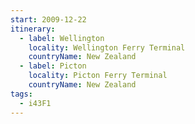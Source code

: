 ```yaml
---
start: 2009-12-22
itinerary:
  - label: Wellington
    locality: Wellington Ferry Terminal
    countryName: New Zealand
  - label: Picton
    locality: Picton Ferry Terminal
    countryName: New Zealand
tags:
  - i43F1
---
```

